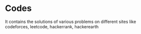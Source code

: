 # Codes
It contains the solutions of various problems on different sites
like codeforces, leetcode, hackerrank, hackerearth
